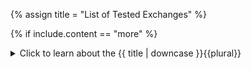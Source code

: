 <!--------------------------------------------- TITLE AND DEFINITION starts -->

{% assign title = "List of Tested Exchanges" %}

<!--------------------------------------------- TITLE AND DEFINITION ends -->

{% if include.content == "more" %}
<details class='detailsCollapsible'><summary class='nobr'>Click to learn about the {{ title | downcase }}{{plural}}
</summary>
{% endif %}

{% if include.content != "no" %}

<!--------------------------------------------- CONTENT starts -->

The system implements the <a href="https://github.com/ccxt/ccxt/" rel="nofollow" rel="noopener" target="_blank">CCXT library</a> which allows connecting to a <a href="https://github.com/ccxt/ccxt/wiki/Exchange-Markets" rel="nofollow" rel="noopener" target="_blank">vast list of exchanges</a>. However, many exchanges do not fully comply with the standards established by the library.

The following is the current state of tests on different exchanges:

| Exchange | OHLCVs Capability&nbsp;[*] | Market History | Trading Capability&nbsp;[**] | Comments |
| :--- | :---: | :---:|  :---: | :--- | 
| Binance | &#x2611; | Starting Sep, 2017  | &#x2611;| <strong>Fully tested. Starting with Binance is recommended as the experience is seamless.</strong> |
| Bitfinex | &#x2611; | 1 year | &#x2611; | Tested, with issues: we have experienced the <a href="https://docs.bitfinex.com/docs/requirements-and-limitations#rest-rate-limits" rel="nofollow" rel="noopener" target="_blank">ERR_RATE_LIMIT</a> error despite the fact that Superalgos sends a maximum of two requests per market / bot /  minute when trading live. |
| Bitmex | &#x2611; | | &#x2612; | The concept of a *contract* is not yet implemented within Superalgos, thus, trading is not enabled yet. |
| Kraken | &#x2612;  | Historical data may only be accessed by id, not by date, thus not available at the moment. | &#x2610; | |
| Poloniex | &#x2612; | Only 5-minutes time frame available in OHLCV data, while 1-minute is required, thus not available at the moment. | &#x2610; |  |
| Bittrex | &#x2611; | A few weeks, depending on the market. | &#x2612; | Live trading not available because Bittrex allows limit orders only (Superalgos may only place market orders at the moment). |
| Gemini | &#x2611; | A few hours. | &#x2610; | |
| HitBTC | &#x2610; | | &#x2610; | |

[*] The ability to fetch historic data for backtesting purposes has been verified.

[**] The ability to run strategies in live-trading mode has been verified.

You are free to [test exchanges](suite-how-to-test-new-exchanges.html) that haven't been tested by the team. That said, it is highly recommended to start with tried and tested exchanges until you become proficient with using the system before venturing into the unknown landscape of untested exchanges.

<!--------------------------------------------- CONTENT ends -->

{% endif %}

{% if include.extended == "more" and include.content != "more" %}
<details class='detailsCollapsible'><summary class='nobr'>Click to learn how to {{ title | downcase }}{{plural}}
</summary>
{% endif %}

{% if include.extended != "no" %}

<!--------------------------------------------- EXTENDED starts -->

XXXXXXXXXXXXXXXXXXXXXXXXXXXXXXXXXXXXXXXXXXXXXXXXXXXXXX

<!--------------------------------------------- EXTENDED ends -->

{% endif %}

{% if include.more == "yes" %}
</details>
{% endif %}